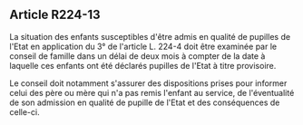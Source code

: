 ## Article R224-13

La situation des enfants susceptibles d'être admis en qualité de pupilles de l'Etat en application du 3° de
l'article L. 224-4 doit être examinée par le conseil de famille dans un délai de deux mois à compter de la date
à laquelle ces enfants ont été déclarés pupilles de l'Etat à titre provisoire.

Le conseil doit notamment s'assurer des dispositions prises pour informer celui des père ou mère qui n'a pas
remis l'enfant au service, de l'éventualité de son admission en qualité de pupille de l'Etat et des conséquences
de celle-ci.

